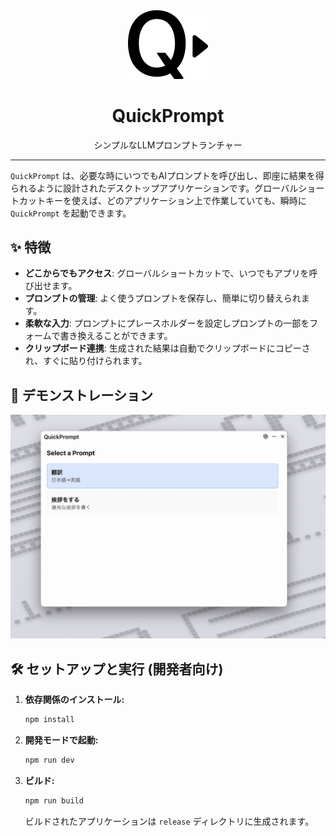 <div align="center">
  <img src="assets/icon.svg" alt="icon" width="128"/>
  <h1>QuickPrompt</h1>
  <p>シンプルなLLMプロンプトランチャー</p>
</div>

---

`QuickPrompt` は、必要な時にいつでもAIプロンプトを呼び出し、即座に結果を得られるように設計されたデスクトップアプリケーションです。グローバルショートカットキーを使えば、どのアプリケーション上で作業していても、瞬時に `QuickPrompt` を起動できます。

## ✨ 特徴

- **どこからでもアクセス**: グローバルショートカットで、いつでもアプリを呼び出せます。
- **プロンプトの管理**: よく使うプロンプトを保存し、簡単に切り替えられます。
- **柔軟な入力**: プロンプトにプレースホルダーを設定しプロンプトの一部をフォームで書き換えることができます。
- **クリップボード連携**: 生成された結果は自動でクリップボードにコピーされ、すぐに貼り付けられます。

## 🚀 デモンストレーション

![QuickPrompt Demo](assets/demo.gif)

## 🛠️ セットアップと実行 (開発者向け)

1.  **依存関係のインストール:**
    ```bash
    npm install
    ```

2.  **開発モードで起動:**
    ```bash
    npm run dev
    ```

3.  **ビルド:**
    ```bash
    npm run build
    ```
    ビルドされたアプリケーションは `release` ディレクトリに生成されます。
